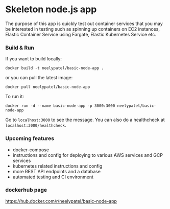 # Skeleton node.js app
The purpose of this app is quickly test out container services that you may be
interested in testing such as spinning up containers on EC2 instances, Elastic
Container Service using Fargate, Elastic Kubernetes Service etc.

### Build & Run
If you want to build locally:
```
docker build -t neelypatel/basic-node-app .
```
or you can pull the latest image:
```
docker pull neelypatel/basic-node-app
```
To run it:
```
docker run -d --name basic-node-app -p 3000:3000 neelypatel/basic-node-app
```
Go to `localhost:3000` to see the message. You can also do a healthcheck at `localhost:3000/healthcheck`.

### Upcoming features
* docker-compose
* instructions and config for deploying to various AWS services and GCP services
* kubernetes related instructions and config
* more REST API endpoints and a database
* automated testing and CI environment

### dockerhub page
https://hub.docker.com/r/neelypatel/basic-node-app
